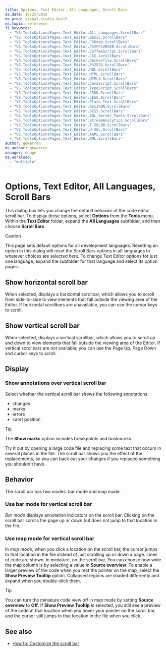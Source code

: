 ```yaml
---
title: Options, Text Editor, All Languages, Scroll Bars
ms.date: 10/25/2018
ms.prod: visual-studio-dev15
ms.topic: reference
f1_keywords:
  - "VS.ToolsOptionsPages.Text_Editor.All_Languages.ScrollBars"
  - "VS.ToolsOptionsPages.Text_Editor.Basic.ScrollBars"
  - "VS.ToolsOptionsPages.Text_Editor.CSharp.ScrollBars"
  - "VS.ToolsOptionsPages.Text_Editor.C%2FC%2B%2B.ScrollBars"
  - "VS.ToolsOptionsPages.Text_Editor.CoffeeScript.ScrollBars"
  - "VS.ToolsOptionsPages.Text_Editor.CSS.ScrollBars"
  - "VS.ToolsOptionsPages.Text_Editor.Dockerfile.ScrollBars"
  - "VS.ToolsOptionsPages.Text_Editor.F%2523.ScrollBars"
  - "VS.ToolsOptionsPages.Text_Editor.HQL.ScrollBars"
  - "VS.ToolsOptionsPages.Text_Editor.HTML.ScrollBars"
  - "VS.ToolsOptionsPages.Text_Editor.HTMLX.ScrollBars"
  - "VS.ToolsOptionsPages.Text_Editor.JavaScript.ScrollBars"
  - "VS.ToolsOptionsPages.Text_Editor.TypeScript.ScrollBars"
  - "VS.ToolsOptionsPages.Text_Editor.JSON.ScrollBars"
  - "VS.ToolsOptionsPages.Text_Editor.LESS.ScrollBars"
  - "VS.ToolsOptionsPages.Text_Editor.Plain_Text.ScrollBars"
  - "VS.ToolsOptionsPages.Text_Editor.ResJSON.ScrollBars"
  - "VS.ToolsOptionsPages.Text_Editor.SCSS.ScrollBars"
  - "VS.ToolsOptionsPages.Text_Editor.SQL_Server_Tools.ScrollBars"
  - "VS.ToolsOptionsPages.Text_Editor.StreamAnalytics.ScrollBars"
  - "VS.ToolsOptionsPages.Text_Editor.T-SQL90.ScrollBars"
  - "VS.ToolsOptionsPages.Text_Editor.U-SQL.ScrollBars"
  - "VS.ToolsOptionsPages.Text_Editor.XAML.ScrollBars"
  - "VS.ToolsOptionsPages.Text_Editor.XML.ScrollBars"
author: gewarren
ms.author: gewarren
manager: douge
ms.workload:
  - "multiple"
---
```

# Options, Text Editor, All Languages, Scroll Bars
This dialog box lets you change the default behavior of the code editor scroll bar. To display these options, select **Options** from the **Tools** menu. Within the **Text Editor** folder, expand the **All Languages** subfolder, and then choose **Scroll Bars**.

> [!CAUTION]
> This page sets default options for all development languages. Resetting an option in this dialog will reset the Scroll Bars options in all languages to whatever choices are selected here. To change Text Editor options for just one language, expand the subfolder for that language and select its option pages.

## Show horizontal scroll bar

When selected, displays a horizontal scrollbar, which allows you to scroll from side-to-side to view elements that fall outside the viewing area of the Editor. If horizontal scrollbars are unavailable, you can use the cursor keys to scroll.

## Show vertical scroll bar

When selected, displays a vertical scrollbar, which allows you to scroll up and down to view elements that fall outside the viewing area of the Editor. If vertical scrollbars are not available, you can use the Page Up, Page Down and cursor keys to scroll.

## Display

### Show annotations over vertical scroll bar

Select whether the vertical scroll bar shows the following annotations:

- changes
- marks
- errors
- caret position

> [!TIP]
> The **Show marks** option includes breakpoints and bookmarks.

Try it out by opening a large code file and replacing some text that occurs in several places in the file. The scroll bar shows you the effect of the replacements, so you can back out your changes if you replaced something you shouldn't have.

## Behavior

The scroll bar has two modes: bar mode and map mode.

### Use bar mode for vertical scroll bar

*Bar mode* displays annotation indicators on the scroll bar. Clicking on the scroll bar scrolls the page up or down but does not jump to that location in the file.

### Use map mode for vertical scroll bar

In *map mode*, when you click a location on the scroll bar, the cursor jumps to that location in the file instead of just scrolling up or down a page. Lines of code are shown, in miniature, on the scroll bar. You can choose how wide the map column is by selecting a value in **Source overview**. To enable a larger preview of the code when you rest the pointer on the map, select the **Show Preview Tooltip** option. Collapsed regions are shaded differently and expand when you double-click them.

> [!TIP]
> You can turn the miniature code view off in map mode by setting **Source overview** to **Off**. If **Show Preview Tooltip** is selected, you still see a preview of the code at that location when you hover your pointer on the scroll bar, and the cursor still jumps to that location in the file when you click.

## See also

- [How to: Customize the scroll bar](../how-to-track-your-code-by-customizing-the-scrollbar.md)
